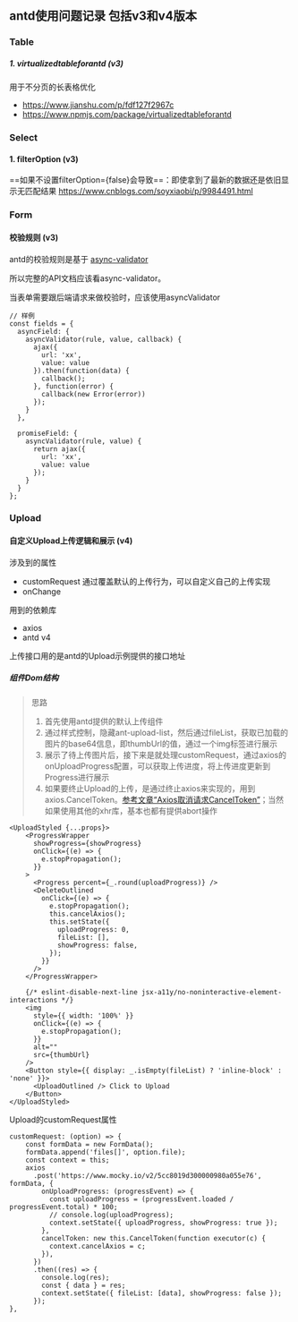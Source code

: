## antd使用问题记录 包括v3和v4版本

### Table

##### 1. virtualizedtableforantd (v3)

用于不分页的长表格优化
* https://www.jianshu.com/p/fdf127f2967c
* https://www.npmjs.com/package/virtualizedtableforantd

### Select

#### 1. filterOption (v3)
 ==如果不设置filterOption={false}会导致==：即使拿到了最新的数据还是依旧显示无匹配结果 https://www.cnblogs.com/soyxiaobi/p/9984491.html
 
 ### Form
 
 #### 校验规则 (v3)
antd的校验规则是基于 [ async-validator](https://github.com/yiminghe/async-validator)

所以完整的API文档应该看async-validator。

当表单需要跟后端请求来做校验时，应该使用asyncValidator
```
// 样例
const fields = {
  asyncField: {
    asyncValidator(rule, value, callback) {
      ajax({
        url: 'xx',
        value: value
      }).then(function(data) {
        callback();
      }, function(error) {
        callback(new Error(error))
      });
    }
  },

  promiseField: {
    asyncValidator(rule, value) {
      return ajax({
        url: 'xx',
        value: value
      });
    }
  }
};
```

### Upload 

#### 自定义Upload上传逻辑和展示 (v4)

涉及到的属性
- customRequest 通过覆盖默认的上传行为，可以自定义自己的上传实现
- onChange

用到的依赖库
- axios
- antd v4

上传接口用的是antd的Upload示例提供的接口地址

##### 组件Dom结构
> 思路
> 1. 首先使用antd提供的默认上传组件
> 2. 通过样式控制，隐藏ant-upload-list，然后通过fileList，获取已加载的图片的base64信息，即thumbUrl的值，通过一个img标签进行展示
> 3. 展示了待上传图片后，接下来是就处理customRequest，通过axios的onUploadProgress配置，可以获取上传进度，将上传进度更新到Progress进行展示
> 4. 如果要终止Upload的上传，是通过终止axios来实现的，用到axios.CancelToken。[参考文章“Axios取消请求CancelToken”](https://juejin.im/post/5d664634f265da03d42fb6dc)；当然如果使用其他的xhr库，基本也都有提供abort操作


```
<UploadStyled {...props}>
    <ProgressWrapper
      showProgress={showProgress}
      onClick={(e) => {
        e.stopPropagation();
      }}
    >
      <Progress percent={_.round(uploadProgress)} />
      <DeleteOutlined
        onClick={(e) => {
          e.stopPropagation();
          this.cancelAxios();
          this.setState({
            uploadProgress: 0,
            fileList: [],
            showProgress: false,
          });
        }}
      />
    </ProgressWrapper>
    
    {/* eslint-disable-next-line jsx-a11y/no-noninteractive-element-interactions */}
    <img
      style={{ width: '100%' }}
      onClick={(e) => {
        e.stopPropagation();
      }}
      alt=""
      src={thumbUrl}
    />
    <Button style={{ display: _.isEmpty(fileList) ? 'inline-block' : 'none' }}>
      <UploadOutlined /> Click to Upload
    </Button>
</UploadStyled>
```

Upload的customRequest属性
```
customRequest: (option) => {
    const formData = new FormData();
    formData.append('files[]', option.file);
    const context = this;
    axios
      .post('https://www.mocky.io/v2/5cc8019d300000980a055e76', formData, {
        onUploadProgress: (progressEvent) => {
          const uploadProgress = (progressEvent.loaded / progressEvent.total) * 100;
          // console.log(uploadProgress);
          context.setState({ uploadProgress, showProgress: true });
        },
        cancelToken: new this.CancelToken(function executor(c) {
          context.cancelAxios = c;
        }),
      })
      .then((res) => {
        console.log(res);
        const { data } = res;
        context.setState({ fileList: [data], showProgress: false });
      });
},
```